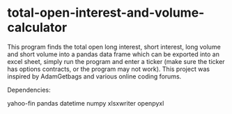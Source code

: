 # total-open-interest-and-volume-calculator
This program finds the total open long interest, short interest, long volume and short volume  into a pandas data frame which can be exported into an excel sheet, simply run the program and enter a ticker (make sure the ticker has options contracts, or the program may not work). This project was inspired by AdamGetbags and various online coding forums. 

Dependencies:

yahoo-fin
pandas
datetime
numpy
xlsxwriter
openpyxl
